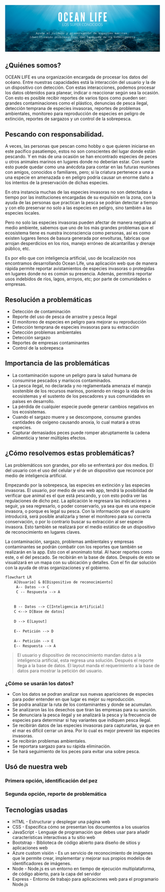 <img src="./OCEAN LIVE Recorte).png" alt="My cool logo"/>

## ¿Quiénes somos?

OCEAN LIFE es una organización encargada de procesar los datos del océano. Entre nuestras capacidades está la interacción del usuario y la de un dispositivo con detección. Con estas interacciones, podemos procesar los datos obtenidos para planear, indicar o reaccionar según sea la ocasión. Con esto es posible recibir reportes de varios tipos como pueden ser: grandes contaminaciones como el plástico, denuncias de pesca ilegal, detección temprana de especies invasoras, reportes de problemas ambientales, monitoreo para reproducción de especies en peligro de extinción, reportes de sargazos y un control de la sobrepesca.

## Pescando con responsabilidad.

A veces, las personas que pescan como hobby o que quieren iniciarse en este pacífico pasatiempo, estos no son conscientes del lugar donde están pescando. Y en más de una ocasión se han encontrado especies de peces u otros animales marinos en lugares donde no deberían estar. Con suerte esto puede quedar como una anécdota para contar en las futuras reuniones con amigos, conocidos o familiares, pero; si la criatura pertenece a una a una especie en amenazada o en peligro podría causar un enorme daño a los intentos de la preservación de dichas especies. 

En otra instancia muchas de las especies invasoras no son detectadas a tiempo por las instituciones encargadas de su expulsión en la zona, con la ayuda de las personas que practican la pesca se podrían detectar a tiempo y con ello preservar no solo a las especies en peligro, sino también a las especies locales.

Pero no solo las especies invasoras pueden afectar de manera negativa al medio ambiente, sabemos que uno de los más grandes problemas que el ecosistema tiene es nuestra inconsciencia como personas, así es como existen lugares llenos de basura generada por envolturas, fabricas que arrojan desperdicios en los ríos, manejo erróneo de alcantarillas y drenaje público, etc.

Es por ello que con inteligencia artificial, uso de localización nos encontramos desarrollando Ocean Life, una aplicación web que de manera rápida permite reportar avistamientos de especies invasoras o protegidas en lugares donde no es común su presencia. Además, permitirá reportar usos indebidos de ríos, lagos, arroyos, etc; por parte de comunidades o empresas.

## Resolución a problemáticas

* Detección de contaminación 
* Reporte del uso de pesca de arrastre y pesca ilegal
* El monitoreo de especies en peligro para mejorar su reproducción
* Detección temprana de especies invasoras para su extracción
* Detección problemas ambientales
* Detección sargazo
* Reportes de empresas contaminantes
* Control de la sobrepesca

## Importancia de las problemáticas

* La contaminación supone un peligro para la salud humana de consumirse pescados y mariscos contaminados. 
* La pesca ilegal, no declarada y no reglamentada amenaza el manejo sostenible de los recursos marinos, poniendo en riesgo la vida de los ecosistemas y el sustento de los pescadores y sus comunidades en países en desarrollo.
* La pérdida de cualquier especie puede generar cambios negativos en los ecosistemas.
* Cuando el sargazo muere y se descompone, consume grandes cantidades de oxígeno causando anoxia, lo cual matará a otras especies.
* Capturar demasiados peces puede romper abruptamente la cadena alimenticia y tener múltiples efectos.

## ¿Cómo resolvemos estas problemáticas?

Las problemáticos son grandes, por ello se enfrentará por dos medios. El del usuario con el uso del celular y el de un dispositivo que reconoce por medio de inteligencia artificial. 

Empezando por la sobrepesca, las especies en extinción y las especies invasoras.  El usuario, por medio de una web app, tendrá la posibilidad de verificar que animal es el que está pescando, y con esto podra ver las regulaciones de dicho pez. La aplicación le regresara las indicaciones a seguir, ya sea regresarlo, o poder conservarlo, ya sea que es una especie invasora, o porque es legal su pesca. Con la información que el usuario introducirá, será posible analizarla y tener el monitoreo para su correcta conservación, o por lo contrario buscar su extracción al ser especie invasora. Esto también se realizará por el medio estático de un dispositivo de reconocimiento en lugares claves.

La contaminación, sargazo, problemas ambientales y empresas contaminantes se podrán combatir con los reportes que también se realizarán en la app. Esto con el anonimato total. Al hacer reportes como este, o el del pescado. Se recibirán en la base de datos. Después de esto se visualizará en un mapa con su ubicación y detalles. Con el fin dar solución con la ayuda de otras organizaciones y el gobierno.

```mermaid
flowchart LR
    A[Usuario] & B[Dispositivo de reconocimiento]
     A-- Datos --> C
     C -- Respuesta --> A
     
     
    B -- Datos --> C[Inteligencia Artificial]
    C <--> D[Base de datos]
    
    D --> E[Layout]
    
    E-- Petición --> D
    
    A-- Petición --> E
    E-- Respuesta --> A
```
> El usuario y dispositivo de reconocimiento mandan datos a la inteligencia artificial, esta regresa una solución. Después el reporte llega a la base de datos. El layout manda el requerimiento a la base de datos para mostrar la petición del usuario.

### ¿Cómo se usarán los datos?

* Con los datos se podran analizar sus nuevas apariciones de especies para poder entender en que lugar es mejor su reproducción. 
* Se podra analizar la ruta de los contaminantes y donde se acumulan.
* Se analizaron las los desechos que tiran las empresas para su sanción.
* Se denunciara la pesca ilegal y se analizará la pesca y la frecuencia de especies para determinar si hay variantes que indiquen pesca ilegal.
* Se recibirán datos de las especies invasoras para capturarlas, ya que en el mar es difícil cerrar un área. Por lo cual es mejor prevenir las especies invasoras.
* Se recibirán problemas ambientales.
* Se reportara sargazo para su rápida eliminación.
* Se hará seguimiento de los peces para evitar una sobre pesca.

## Usó de nuestra web

### Primera opción, identificación del pez

### Segunda opción, reporte de problemática

## Tecnologías usadas

* HTML - Estructurar y desplegar una página web
* CSS - Especifica cómo se presentan los documentos a los usuarios
* JavaScript -  Lenguaje de programación que debes usar para añadir características interactivas a tu sitio web
* Bootstrap -  Biblioteca de código abierto para diseño de sitios y aplicaciones web
* Azure custom visión - Es un servicio de reconocimiento de imágenes que le permite crear, implementar y mejorar sus propios modelos de identificadores de imágenes.
* Node - Node.js es un entorno en tiempo de ejecución multiplataforma, de código abierto, para la capa del servidor
* Express - Entorno de trabajo para aplicaciones web para el programario Node.js





